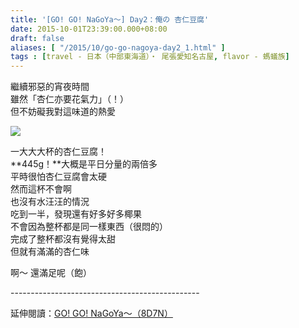 ```yaml
---
title: '[GO! GO! NaGoYa～] Day2：俺の 杏仁豆腐'
date: 2015-10-01T23:39:00.000+08:00
draft: false
aliases: [ "/2015/10/go-go-nagoya-day2_1.html" ]
tags : [travel - 日本（中部東海道）・ 尾張愛知名古屋, flavor - 螞蟻族]
---
```


繼續邪惡的宵夜時間  
雖然「杏仁亦要花氣力」（！）  
但不妨礙我對這味道的熱愛  

[![](https://c1.staticflickr.com/1/652/21748651256_471db6f2db_z.jpg)](https://c1.staticflickr.com/1/652/21748651256_471db6f2db_z.jpg)

一大大大杯的杏仁豆腐！  
**445g！**大概是平日分量的兩倍多  
平時很怕杏仁豆腐會太硬  
然而這杯不會啊  
也沒有水汪汪的情況  
吃到一半，發現還有好多好多椰果  
不會因為整杯都是同一樣東西（很悶的）  
完成了整杯都沒有覺得太甜  
但就有滿滿的杏仁味  
  
啊～ 還滿足呢（飽）  
  
\-----------------------------------------------  
  
延伸閱讀：[GO! GO! NaGoYa～（8D7N）](http://www.hidie.net/2015/11/go-go-nagoya8d7n.html)